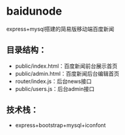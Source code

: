 # baidunode
express+mysql搭建的简易版移动端百度新闻
## 目录结构：
- public/index.html：百度新闻前台展示首页
- public/admin.html：百度新闻后台编辑首页
- router/index.js：后台news接口
- public/users.js：后台admin接口

## 技术栈：
- express+bootstrap+mysql+iconfont
